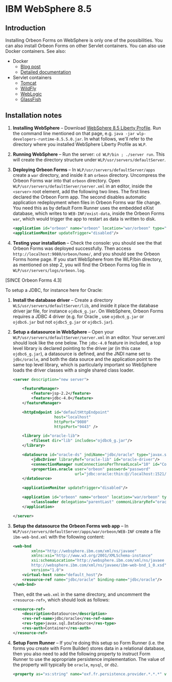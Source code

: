 # IBM WebSphere 8.5

## Introduction

Installing Orbeon Forms on WebSphere is only one of the possibilities. You can also install Orbeon Forms on other Servlet containers. You can also use Docker containers. See also:

- Docker
    - [Blog post](https://www.orbeon.com/2024/10/orbeon-forms-docker-images) 
    - [Detailed documentation](docker.md)
- Servlet containers
    - [Tomcat](tomcat.md)
    - [WildFly](wildfly.md)
    - [WebLogic](weblogic.md)
    - [GlassFish](glassfish.md)

## Installation notes

1. **Installing WebSphere** – Download [WebSphere 8.5 Liberty Profile](https://developer.ibm.com/wasdev/downloads/liberty-profile-using-non-eclipse-environments/). Run the command line mentioned on that page, e.g. `java -jar wlp-developers-runtime-8.5.5.0.jar`. In what follows, we'll refer to the directory where you installed WebSphere Liberty Profile as `WLP`.
2. **Running WebSphere** – Run the server: `cd WLP/bin ; ./server run`. This will create the directory structure under `WLP/usr/servers/defaultServer`.
3. **Deploying Orbeon Forms** – In `WLP/usr/servers/defaultServer/apps` create a `war` directory, and inside it an `orbeon` directory. Uncompress the Orbeon Forms war into that `orbeon` directory. Open `WLP/usr/servers/defaultServer/server.xml` in an editor, inside the `<server>` root element, add the following two lines. The first lines declared the Orbeon Form app. The second disables automatic application redeployment when files in Orbeon Forms war file change. You need this as by default Form Runner uses the embedded eXist database, which writes to `WEB-INF/exist-data`, inside the Orbeon Forms `war`, which would trigger the app to restart as data is written to disk.

    ```xml
    <application id="orbeon" name="orbeon" location="war/orbeon" type="war"/>
    <applicationMonitor updateTrigger="disabled"/>
    ```
4. **Testing your installation** – Check the console: you should see the that Orbeon Forms was deployed successfully. Then access `http://localhost:9080/orbeon/home/`, and you should see the Orbeon Forms home page. If you start WebSphere from the WLP/bin directory, as mentioned on step 2, you will find the Orbeon Forms log file in `WLP/usr/servers/logs/orbeon.log`.

[SINCE Orbeon Forms 4.3]

To setup a JDBC, for instance here for Oracle:

1. **Install the database driver** – Create a directory `WLS/usr/servers/defaultServer/lib`, and inside it place the database driver jar file, for instance `ojdbc6_g.jar`. On WebSphere, Orbeon Forms requires a JDBC 4 driver (e.g. for Oracle , use `ojdbc6_g.jar` or `ojdbc6.jar` but not `ojdbc5_g.jar` or `ojdbc5.jar`).
2. **Setup a datasource in WebSphere** – Open your `WLP/usr/servers/defaultServer/server.xml` in an editor. Your server.xml should look like the one below.  The `jdbc-4.0` feature in included, a top level library is declared pointing to the driver jar (in this case `ojdbc6_g.jar`), a datasource is defined, and the JNDI name set to `jdbc/oracle`, and both the data source and the application point to the same top level library, which is particularly important so WebSphere loads the driver classes with a single shared class loader.

    ```xml
    <server description="new server">

        <featureManager>
            <feature>jsp-2.2</feature>
            <feature>jdbc-4.0</feature>
        </featureManager>

        <httpEndpoint id="defaultHttpEndpoint"
                      host="localhost"
                      httpPort="9080"
                      httpsPort="9443" />

        <library id="oracle-lib">
            <fileset dir="lib" includes="ojdbc6_g.jar"/>
        </library>

        <dataSource id="oracle-ds" jndiName="jdbc/oracle" type="javax.sql.DataSource">
            <jdbcDriver libraryRef="oracle-lib" id="oracle-driver"/>
            <connectionManager numConnectionsPerThreadLocal="10" id="ConnectionManager" minPoolSize="1"/>
            <properties.oracle user="orbeon" password="password"
                               url="jdbc:oracle:thin:@//localhost:1521/orbeon"/>
        </dataSource>

        <applicationMonitor updateTrigger="disabled"/>

        <application id="orbeon" name="orbeon" location="war/orbeon" type="war">
            <classloader delegation="parentLast" commonLibraryRef="oracle-lib"/>
        </application>

    </server>
    ```
3. **Setup the datasource the Orbeon Forms web app** – In `WLP/usr/servers/defaultServer/apps/war/orbeon/WEB-INF` create a file `ibm-web-bnd.xml` with the following content:

    ```xml
    <web-bnd
            xmlns="http://websphere.ibm.com/xml/ns/javaee"
            xmlns:xsi="http://www.w3.org/2001/XMLSchema-instance"
            xsi:schemaLocation="http://websphere.ibm.com/xml/ns/javaee
            http://websphere.ibm.com/xml/ns/javaee/ibm-web-bnd_1_0.xsd"
            version="1.0">
        <virtual-host name="default_host"/>
        <resource-ref name="jdbc/oracle" binding-name="jdbc/oracle"/>
    </web-bnd>
    ```
    Then, edit the `web.xml` in the same directory, and uncomment the `<resource-ref>`, which should look as follows:
    ```xml
    <resource-ref>
        <description>DataSource</description>
        <res-ref-name>jdbc/oracle</res-ref-name>
        <res-type>javax.sql.DataSource</res-type>
        <res-auth>Container</res-auth>
    </resource-ref>
    ```
4. **Setup Form Runner** – If you're doing this setup so Form Runner (i.e. the forms you create with Form Builder) stores data in a relational database, then you also need to add the following property to instruct Form Runner to use the appropriate persistence implementation. The value of the property will typically be `oracle`, `mysql`, or `db2`.

    ```xml
    <property as="xs:string" name="oxf.fr.persistence.provider.*.*.*" value="oracle">
    ```
